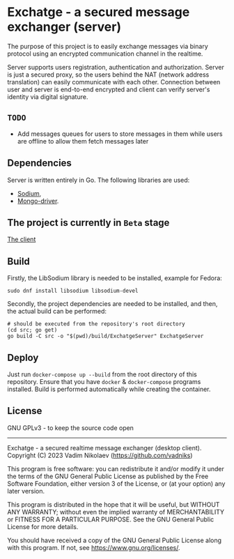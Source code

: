
# Exchatge - a secured message exchanger (server)

The purpose of this project is to easily exchange messages
via binary protocol using an encrypted communication channel
in the realtime.

Server supports users registration, authentication and authorization. 
Server is just a secured proxy, so the users behind the NAT (network address translation) 
can easily communicate with each other. 
Connection between user and server is end-to-end encrypted and client can verify 
server's identity via digital signature.

## `TODO`
* Add messages queues for users to store messages in them while users are offline to allow them fetch messages later

## Dependencies

Server is written entirely in Go. 
The following libraries are used: 
* [Sodium](https://github.com/jamesruan/sodium), 
* [Mongo-driver](https://pkg.go.dev/go.mongodb.org/mongo-driver).

## The project is currently in `Beta` stage

[The client](https://github.com/vadniks/ExchatgeDesktopClient)

## Build

Firstly, the LibSodium library is needed to be installed, example for Fedora:
```shell
sudo dnf install libsodium libsodium-devel
```
Secondly, the project dependencies are needed to be installed, and then, 
the actual build can be performed:
```shell
# should be executed from the repository's root directory
(cd src; go get)
go build -C src -o "$(pwd)/build/ExchatgeServer" ExchatgeServer
```

## Deploy

Just run `docker-compose up --build` from the root directory of this repository. 
Ensure that you have `docker` & `docker-compose` programs installed. Build is 
performed automatically while creating the container.

## License

GNU GPLv3 - to keep the source code open

---

Exchatge - a secured realtime message exchanger (desktop client).
Copyright (C) 2023  Vadim Nikolaev (https://github.com/vadniks)

This program is free software: you can redistribute it and/or modify
it under the terms of the GNU General Public License as published by
the Free Software Foundation, either version 3 of the License, or
(at your option) any later version.

This program is distributed in the hope that it will be useful,
but WITHOUT ANY WARRANTY; without even the implied warranty of
MERCHANTABILITY or FITNESS FOR A PARTICULAR PURPOSE.  See the
GNU General Public License for more details.

You should have received a copy of the GNU General Public License
along with this program.  If not, see <https://www.gnu.org/licenses/>.
